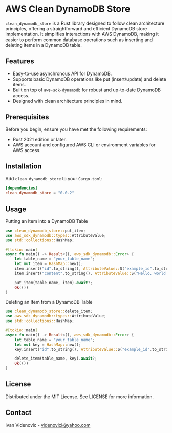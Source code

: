 # AWS Clean DynamoDB Store

`clean_dynamodb_store` is a Rust library designed to follow clean architecture principles, offering a straightforward and efficient DynamoDB store implementation. It simplifies interactions with AWS DynamoDB, making it easier to perform common database operations such as inserting and deleting items in a DynamoDB table.

## Features

- Easy-to-use asynchronous API for DynamoDB.
- Supports basic DynamoDB operations like put (insert/update) and delete items.
- Built on top of `aws-sdk-dynamodb` for robust and up-to-date DynamoDB access.
- Designed with clean architecture principles in mind.

## Prerequisites

Before you begin, ensure you have met the following requirements:

- Rust 2021 edition or later.
- AWS account and configured AWS CLI or environment variables for AWS access.

## Installation

Add `clean_dynamodb_store` to your `Cargo.toml`:

```toml
[dependencies]
clean_dynamodb_store = "0.0.2"
```
## Usage

Putting an Item into a DynamoDB Table

```rust
use clean_dynamodb_store::put_item;
use aws_sdk_dynamodb::types::AttributeValue;
use std::collections::HashMap;

#[tokio::main]
async fn main() -> Result<(), aws_sdk_dynamodb::Error> {
    let table_name = "your_table_name";
    let mut item = HashMap::new();
    item.insert("id".to_string(), AttributeValue::S("example_id".to_string()));
    item.insert("content".to_string(), AttributeValue::S("Hello, world!".to_string()));

    put_item(table_name, item).await?;
    Ok(())
}
```

Deleting an Item from a DynamoDB Table

```rust
use clean_dynamodb_store::delete_item;
use aws_sdk_dynamodb::types::AttributeValue;
use std::collections::HashMap;

#[tokio::main]
async fn main() -> Result<(), aws_sdk_dynamodb::Error> {
    let table_name = "your_table_name";
    let mut key = HashMap::new();
    key.insert("id".to_string(), AttributeValue::S("example_id".to_string()));

    delete_item(table_name, key).await?;
    Ok(())
}
```

## License

Distributed under the MIT License. See LICENSE for more information.

## Contact

Ivan Videnovic - videnovici@yahoo.com

